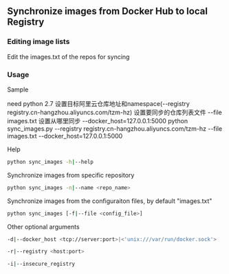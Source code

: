 ## Synchronize images from Docker Hub to local Registry


### Editing image lists
Edit the images.txt of the repos for syncing


### Usage

Sample

need python 2.7
设置目标阿里云仓库地址和namespace(--registry  registry.cn-hangzhou.aliyuncs.com/tzm-hz)
设置要同步的仓库列表文件 --file images.txt
设置从哪里同步 --docker_host=127.0.0.1:5000
python sync_images.py --registry registry.cn-hangzhou.aliyuncs.com/tzm-hz --file images.txt --docker_host=127.0.0.1:5000



Help
 
```sh
python sync_images -h|--help
```


Synchronize images from specific repository 

```sh
python sync_images -n|--name <repo_name> 
```


Synchronize images from the configuraiton files, by default "images.txt"

```sh
python sync_images [-f|--file <config_file>]
```

Other optional arguments


```sh
-d|--docker_host <tcp://server:port>|<'unix:///var/run/docker.sock'>

-r|--registry <host:port>

-i|--insecure_registry
```